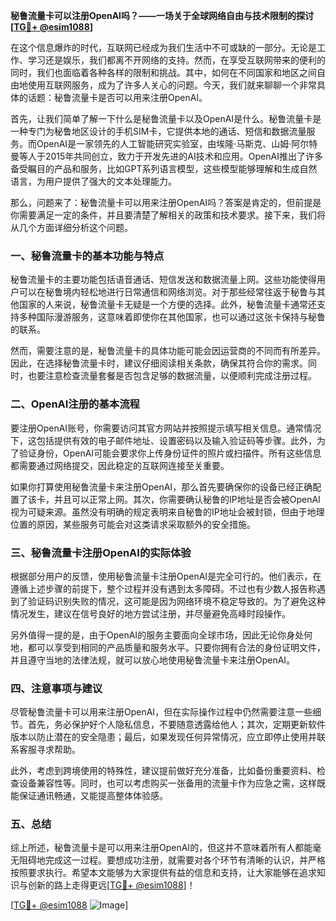 **秘鲁流量卡可以注册OpenAI吗？——一场关于全球网络自由与技术限制的探讨[[TG💪+ @esim1088](https://t.me/s/esim1088)]**

在这个信息爆炸的时代，互联网已经成为我们生活中不可或缺的一部分。无论是工作、学习还是娱乐，我们都离不开网络的支持。然而，在享受互联网带来的便利的同时，我们也面临着各种各样的限制和挑战。其中，如何在不同国家和地区之间自由地使用互联网服务，成为了许多人关心的问题。今天，我们就来聊聊一个非常具体的话题：秘鲁流量卡是否可以用来注册OpenAI。

首先，让我们简单了解一下什么是秘鲁流量卡以及OpenAI是什么。秘鲁流量卡是一种专门为秘鲁地区设计的手机SIM卡，它提供本地的通话、短信和数据流量服务。而OpenAI是一家领先的人工智能研究实验室，由埃隆·马斯克、山姆·阿尔特曼等人于2015年共同创立，致力于开发先进的AI技术和应用。OpenAI推出了许多备受瞩目的产品和服务，比如GPT系列语言模型，这些模型能够理解和生成自然语言，为用户提供了强大的文本处理能力。

那么，问题来了：秘鲁流量卡可以用来注册OpenAI吗？答案是肯定的，但前提是你需要满足一定的条件，并且要清楚了解相关的政策和技术要求。接下来，我们将从几个方面详细分析这个问题。

### 一、秘鲁流量卡的基本功能与特点

秘鲁流量卡的主要功能包括语音通话、短信发送和数据流量上网。这些功能使得用户可以在秘鲁境内轻松地进行日常通信和网络浏览。对于那些经常往返于秘鲁与其他国家的人来说，秘鲁流量卡无疑是一个方便的选择。此外，秘鲁流量卡通常还支持多种国际漫游服务，这意味着即使你在其他国家，也可以通过这张卡保持与秘鲁的联系。

然而，需要注意的是，秘鲁流量卡的具体功能可能会因运营商的不同而有所差异。因此，在选择秘鲁流量卡时，建议仔细阅读相关条款，确保其符合你的需求。同时，也要注意检查流量套餐是否包含足够的数据流量，以便顺利完成注册过程。

### 二、OpenAI注册的基本流程

要注册OpenAI账号，你需要访问其官方网站并按照提示填写相关信息。通常情况下，这包括提供有效的电子邮件地址、设置密码以及输入验证码等步骤。此外，为了验证身份，OpenAI可能会要求你上传身份证件的照片或扫描件。所有这些信息都需要通过网络提交，因此稳定的互联网连接至关重要。

如果你打算使用秘鲁流量卡来注册OpenAI，那么首先要确保你的设备已经正确配置了该卡，并且可以正常上网。其次，你需要确认秘鲁的IP地址是否会被OpenAI视为可疑来源。虽然没有明确的规定表明来自秘鲁的IP地址会被封锁，但由于地理位置的原因，某些服务可能会对这类请求采取额外的安全措施。

### 三、秘鲁流量卡注册OpenAI的实际体验

根据部分用户的反馈，使用秘鲁流量卡注册OpenAI是完全可行的。他们表示，在遵循上述步骤的前提下，整个过程并没有遇到太多障碍。不过也有少数人报告称遇到了验证码识别失败的情况，这可能是因为网络环境不稳定导致的。为了避免这种情况发生，建议在信号良好的地方尝试注册，并尽量避免高峰时段操作。

另外值得一提的是，由于OpenAI的服务主要面向全球市场，因此无论你身处何地，都可以享受到相同的产品质量和服务水平。只要你拥有合法的身份证明文件，并且遵守当地的法律法规，就可以放心地使用秘鲁流量卡来注册OpenAI。

### 四、注意事项与建议

尽管秘鲁流量卡可以用来注册OpenAI，但在实际操作过程中仍然需要注意一些细节。首先，务必保护好个人隐私信息，不要随意透露给他人；其次，定期更新软件版本以防止潜在的安全隐患；最后，如果发现任何异常情况，应立即停止使用并联系客服寻求帮助。

此外，考虑到跨境使用的特殊性，建议提前做好充分准备，比如备份重要资料、检查设备兼容性等。同时，也可以考虑购买一张备用的流量卡作为应急之需，这样既能保证通讯畅通，又能提高整体体验感。

### 五、总结

综上所述，秘鲁流量卡是可以用来注册OpenAI的，但这并不意味着所有人都能毫无阻碍地完成这一过程。要想成功注册，就需要对各个环节有清晰的认识，并严格按照要求执行。希望本文能够为大家提供有益的信息和支持，让大家能够在追求知识与创新的路上走得更远[[TG💪+ @esim1088](https://t.me/s/esim1088)]！

[[TG💪+ @esim1088](https://t.me/s/esim1088) ![Image](https://i.postimg.cc/4NQfJmqS/Snipaste-2025-05-13-00-14-12.png)]